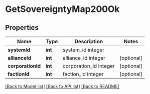 # GetSovereigntyMap200Ok

## Properties
Name | Type | Description | Notes
------------ | ------------- | ------------- | -------------
**systemId** | **int** | system_id integer | 
**allianceId** | **int** | alliance_id integer | [optional] 
**corporationId** | **int** | corporation_id integer | [optional] 
**factionId** | **int** | faction_id integer | [optional] 

[[Back to Model list]](../README.md#documentation-for-models) [[Back to API list]](../README.md#documentation-for-api-endpoints) [[Back to README]](../README.md)


